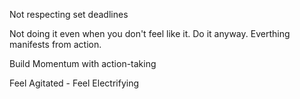 Not respecting set deadlines

Not doing it even when you don't feel like it. Do it anyway. Everthing manifests from action.

Build Momentum with action-taking

Feel Agitated - Feel Electrifying